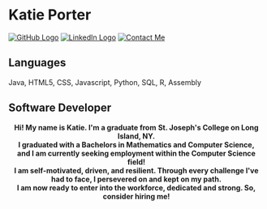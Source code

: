 # Katie Porter</b>
[![GitHub Logo](https://cdn3.iconfinder.com/data/icons/colorful-guache-social-media-logos-1/159/social-media_GitHub-128.png)](https://github.com/devkatie?tab=repositories)
[![LinkedIn Logo](https://cdn4.iconfinder.com/data/icons/colorful-guache-social-media-logos-1/159/social-media_linkedin-128.png)](https://www.linkedin.com/in/katie-porter-49394256/)
[![Contact Me](https://cdn3.iconfinder.com/data/icons/colorful-guache-social-media-logos-1/159/social-media_gmail-128.png)](mailto:kporter4196@gmail.com)
## Languages
Java, HTML5, CSS, Javascript, Python, SQL, R, Assembly

## Software Developer
<p align="center">
  <b>Hi! My name is Katie. I'm a graduate from</b>
  <b>St. Joseph's College on Long Island, NY.</b><br>
  <b>I graduated with a Bachelors in Mathematics and Computer Science,</b><br>
  <b>and I am currently seeking employment within the Computer Science field!</b><br>
  <b>I am self-motivated, driven, and resilient.
  <b>Through every challenge I've had to face, I persevered on and kept on my path.</b><br>
  <b>I am now ready to enter into the workforce, dedicated and strong. So, consider hiring me!</b><br>
</p>

<!--
**devkatie/devkatie** is a ✨ _special_ ✨ repository because its `README.md` (this file) appears on your GitHub profile.

Here are some ideas to get you started:

- 🔭 I’m currently working on ...
- 🌱 I’m currently learning ...
- 👯 I’m looking to collaborate on ...
- 🤔 I’m looking for help with ...
- 💬 Ask me about ...
- 📫 How to reach me: ...
- 😄 Pronouns: ...
- ⚡ Fun fact: ...
-->
